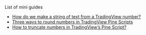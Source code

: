 List of mini guides

- [How do we make a string of text from a TradingView number?](https://kodify.net/tradingview/values/convert-to-string/)
- [Three ways to round numbers in TradingView Pine Scripts](https://kodify.net/tradingview/values/rounding-numbers/)
- [How to truncate numbers in TradingView’s Pine Script?](https://kodify.net/tradingview/truncate-numbers/)

